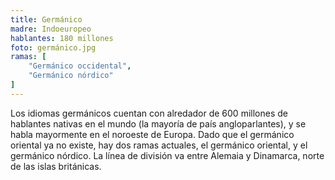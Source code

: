 ```yaml
---
title: Germánico
madre: Indoeuropeo
hablantes: 180 millones
foto: germánico.jpg
ramas: [
    "Germánico occidental",
    "Germánico nórdico"
]
---
```


Los idiomas germánicos cuentan con alredador de 600 millones de hablantes nativas en el mundo (la mayoría de país angloparlantes), y se habla mayormente en el noroeste de Europa. Dado que el germánico oriental ya no existe, hay dos ramas actuales, el germánico oriental, y el germánico nórdico. La línea de división va entre Alemaia y Dinamarca, norte de las islas británicas.